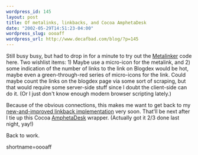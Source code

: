 ```yaml
--- 
wordpress_id: 145
layout: post
title: Of metalinks, linkbacks, and Cocoa AmphetaDesk
date: "2002-05-29T14:51:23-04:00"
wordpress_slug: oooaff
wordpress_url: http://www.decafbad.com/blog/?p=145
---
```

<p>Still busy busy, but had to drop in for a minute to try out the <a href="http://www.thinkblank.com/metalinker/">Metalinker</a> code here.  Two wishlist items: 1) Maybe use a micro-icon for the metalink, and 2) some indication of the number of links to the link on Blogdex would be hot, maybe even a green-through-red series of micro-icons for the link.  Could maybe count the links on the blogdex page via some sort of scraping, but that would require some server-side stuff since I doubt the client-side can do it.  (Or I just don't know enough modern browser scripting lately.)</p>
<p>Because of the obvious connections, this makes me want to get back to my <a href="http://www.decafbad.com/twiki/bin/view/Main/ShowReferersNextGen">new-and-improved linkback implementation</a> very soon.  That'll be next after I tie up this Cocoa <a href="http://www.disobey.com/amphetadesk">AmphetaDesk</a> wrapper.  (Actually got it 2/3 done last night, yay!)</p>
<p>Back to work.</p>
<!--more-->
shortname=oooaff
